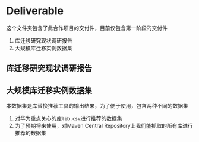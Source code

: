 # Deliverable

这个文件夹包含了此合作项目的交付件，目前仅包含第一阶段的交付件

1. 库迁移研究现状调研报告
2. 大规模库迁移实例数据集

## 库迁移研究现状调研报告

## 大规模库迁移实例数据集

本数据集是库替换推荐工具的输出结果，为了便于使用，包含两种不同的数据集

1. 对华为重点关心的库`lib.csv`进行推荐的数据集
2. 为了预期将来使用，对Maven Central Repository上我们能抓取的所有库进行推荐的数据集